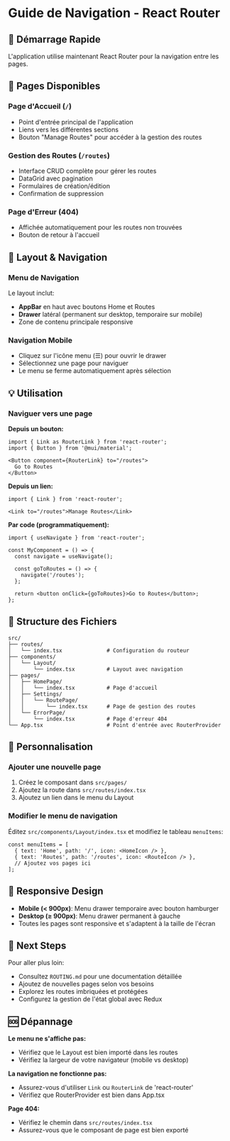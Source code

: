 # Guide de Navigation - React Router

## 🚀 Démarrage Rapide

L'application utilise maintenant React Router pour la navigation entre les pages.

## 📍 Pages Disponibles

### Page d'Accueil (`/`)
- Point d'entrée principal de l'application
- Liens vers les différentes sections
- Bouton "Manage Routes" pour accéder à la gestion des routes

### Gestion des Routes (`/routes`)
- Interface CRUD complète pour gérer les routes
- DataGrid avec pagination
- Formulaires de création/édition
- Confirmation de suppression

### Page d'Erreur (404)
- Affichée automatiquement pour les routes non trouvées
- Bouton de retour à l'accueil

## 🎨 Layout & Navigation

### Menu de Navigation
Le layout inclut:
- **AppBar** en haut avec boutons Home et Routes
- **Drawer** latéral (permanent sur desktop, temporaire sur mobile)
- Zone de contenu principale responsive

### Navigation Mobile
- Cliquez sur l'icône menu (☰) pour ouvrir le drawer
- Sélectionnez une page pour naviguer
- Le menu se ferme automatiquement après sélection

## 💡 Utilisation

### Naviguer vers une page

**Depuis un bouton:**
```tsx
import { Link as RouterLink } from 'react-router';
import { Button } from '@mui/material';

<Button component={RouterLink} to="/routes">
  Go to Routes
</Button>
```

**Depuis un lien:**
```tsx
import { Link } from 'react-router';

<Link to="/routes">Manage Routes</Link>
```

**Par code (programmatiquement):**
```tsx
import { useNavigate } from 'react-router';

const MyComponent = () => {
  const navigate = useNavigate();
  
  const goToRoutes = () => {
    navigate('/routes');
  };
  
  return <button onClick={goToRoutes}>Go to Routes</button>;
};
```

## 📂 Structure des Fichiers

```
src/
├── routes/
│   └── index.tsx              # Configuration du routeur
├── components/
│   └── Layout/
│       └── index.tsx          # Layout avec navigation
├── pages/
│   ├── HomePage/
│   │   └── index.tsx          # Page d'accueil
│   ├── Settings/
│   │   └── RoutePage/
│   │       └── index.tsx      # Page de gestion des routes
│   └── ErrorPage/
│       └── index.tsx          # Page d'erreur 404
└── App.tsx                    # Point d'entrée avec RouterProvider
```

## 🔧 Personnalisation

### Ajouter une nouvelle page

1. Créez le composant dans `src/pages/`
2. Ajoutez la route dans `src/routes/index.tsx`
3. Ajoutez un lien dans le menu du Layout

### Modifier le menu de navigation

Éditez `src/components/Layout/index.tsx` et modifiez le tableau `menuItems`:

```tsx
const menuItems = [
  { text: 'Home', path: '/', icon: <HomeIcon /> },
  { text: 'Routes', path: '/routes', icon: <RouteIcon /> },
  // Ajoutez vos pages ici
];
```

## 📱 Responsive Design

- **Mobile (< 900px)**: Menu drawer temporaire avec bouton hamburger
- **Desktop (≥ 900px)**: Menu drawer permanent à gauche
- Toutes les pages sont responsive et s'adaptent à la taille de l'écran

## 🎯 Next Steps

Pour aller plus loin:
- Consultez `ROUTING.md` pour une documentation détaillée
- Ajoutez de nouvelles pages selon vos besoins
- Explorez les routes imbriquées et protégées
- Configurez la gestion de l'état global avec Redux

## 🆘 Dépannage

**Le menu ne s'affiche pas:**
- Vérifiez que le Layout est bien importé dans les routes
- Vérifiez la largeur de votre navigateur (mobile vs desktop)

**La navigation ne fonctionne pas:**
- Assurez-vous d'utiliser `Link` ou `RouterLink` de 'react-router'
- Vérifiez que RouterProvider est bien dans App.tsx

**Page 404:**
- Vérifiez le chemin dans `src/routes/index.tsx`
- Assurez-vous que le composant de page est bien exporté
